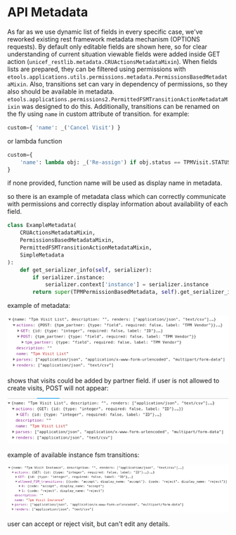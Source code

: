 # API Metadata

As far as we use dynamic list of fields in every specific case, we've reworked existing rest framework metadata mechanism \(OPTIONS requests\). By default only editable fields are shown here, so for clear understanding of current situation viewable fields were added inside GET action \(`unicef_restlib.metadata.CRUActionsMetadataMixin`\). When fields lists are prepared, they can be filtered using permissions with `etools.applications.utils.permissions.metadata.PermissionsBasedMetadataMixin`. Also, transitions set can vary in dependency of permissions, so they also should be available in metadata. `etools.applications.permissions2.PermittedFSMTransitionActionMetadataMixin` was designed to do this. Additionally, transitions can be renamed on the fly using `name` in custom attribute of transition. for example:

```python
custom={ 'name': _('Cancel Visit') }
```

or lambda function

```python
custom={    
    'name': lambda obj: _('Re-assign') if obj.status == TPMVisit.STATUSES.tpm_rejected else _('Assign')
}
```

 if none provided, function name will be used as display name in metadata.

so there is an example of metadata class which can correctly communicate with permissions and correctly display information about availability of each field.

```python
class ExampleMetadata(
    CRUActionsMetadataMixin,
    PermissionsBasedMetadataMixin,
    PermittedFSMTransitionActionMetadataMixin,
    SimpleMetadata
):
    def get_serializer_info(self, serializer):
        if serializer.instance:
            serializer.context['instance'] = serializer.instance
        return super(TPMPermissionBasedMetadata, self).get_serializer_info(serializer)
```

example of metadata: 

![](../.gitbook/assets/1uhkqk.jpg)

shows that visits could be added by partner field. if user is not allowed to create visits, POST will not appear:

![](../.gitbook/assets/ljwogb.jpg)

example of available instance fsm transitions:

![](../.gitbook/assets/fmnr52.jpg)

user can accept or reject visit, but can't edit any details.


